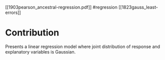 [[1903pearson_ancestral-regression.pdf]]
#regression
[[1823gauss_least-errors]]

# Contribution 

   Presents a linear regression model where joint distribution of response and explanatory variables is Gaussian. 

